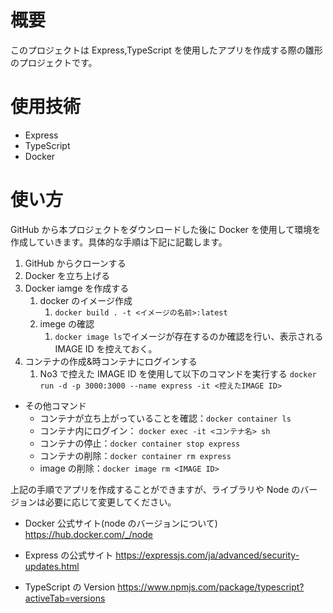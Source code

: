 # 概要

このプロジェクトは Express,TypeScript を使用したアプリを作成する際の雛形のプロジェクトです。

# 使用技術

- Express
- TypeScript
- Docker

# 使い方

GitHub から本プロジェクトをダウンロードした後に Docker を使用して環境を作成していきます。具体的な手順は下記に記載します。

1. GitHub からクローンする
2. Docker を立ち上げる
3. Docker iamge を作成する
   1. docker のイメージ作成
      1. `docker build . -t <イメージの名前>:latest`
   2. imege の確認
      1. `docker image ls`でイメージが存在するのか確認を行い、表示される IMAGE ID を控えておく。
4. コンテナの作成&時コンテナにログインする
   1. No3 で控えた IMAGE ID を使用して以下のコマンドを実行する
      `docker run -d -p 3000:3000 --name express -it <控えたIMAGE ID>`

- その他コマンド
  - コンテナが立ち上がっていることを確認：`docker container ls`
  - コンテナ内にログイン： `docker exec -it <コンテナ名> sh`
  - コンテナの停止：`docker container stop express`
  - コンテナの削除：`docker container rm express`
  - image の削除：`docker image rm <IMAGE ID>`

上記の手順でアプリを作成することができますが、ライブラリや Node のバージョンは必要に応じて変更してください。

- Docker 公式サイト(node のバージョンについて)
  https://hub.docker.com/_/node

- Express の公式サイト
  https://expressjs.com/ja/advanced/security-updates.html

- TypeScript の Version
  https://www.npmjs.com/package/typescript?activeTab=versions

